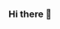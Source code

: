### Hi there 👋


[ ](https://github-readme-stats.vercel.app/api/top-langs/?username=SakuraaDevelopment&theme=dracula&show_icons=true)
